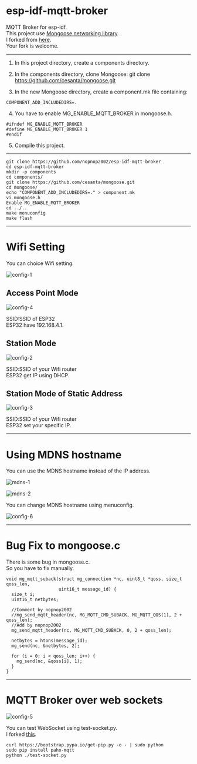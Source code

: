 # esp-idf-mqtt-broker
MQTT Broker for esp-idf.   
This project use [Mongoose networking library](https://cesanta.com/docs/overview/intro.html).   
I forked from [here](https://github.com/bigw00d/esp32_mongoose_sample).   
Your fork is welcome.   

---

1. In this project directory, create a components directory.

2. In the components directory, clone Mongoose:
git clone https://github.com/cesanta/mongoose.git

3. In the new Mongoose directory, create a component.mk file containing:

```
COMPONENT_ADD_INCLUDEDIRS=.
```

4. You have to enable MG_ENABLE_MQTT_BROKER  in mongoose.h.

```
#ifndef MG_ENABLE_MQTT_BROKER
#define MG_ENABLE_MQTT_BROKER 1
#endif
```

5. Compile this project.

---

```
git clone https://github.com/nopnop2002/esp-idf-mqtt-broker
cd esp-idf-mqtt-broker
mkdir -p components
cd components/
git clone https://github.com/cesanta/mongoose.git
cd mongoose/
echo "COMPONENT_ADD_INCLUDEDIRS=." > component.mk
vi mongoose.h
Enable MG_ENABLE_MQTT_BROKER
cd ../..
make menuconfig
make flash
```

---

# Wifi Setting

You can choice Wifi setting.   

![config-1](https://user-images.githubusercontent.com/6020549/93414263-e6af5d00-f8db-11ea-903e-155e614709be.jpg)

## Access Point Mode
![config-4](https://user-images.githubusercontent.com/6020549/93414276-e8792080-f8db-11ea-99f6-df1bcf991487.jpg)

SSID:SSID of ESP32   
ESP32 have 192.168.4.1.   

## Station Mode
![config-2](https://user-images.githubusercontent.com/6020549/93414269-e7e08a00-f8db-11ea-95f0-3de34ef65638.jpg)

SSID:SSID of your Wifi router   
ESP32 get IP using DHCP.    

## Station Mode of Static Address
![config-3](https://user-images.githubusercontent.com/6020549/93414274-e8792080-f8db-11ea-897e-ed2dec19a8eb.jpg)

SSID:SSID of your Wifi router   
ESP32 set your specific IP.   

----

# Using MDNS hostname
You can use the MDNS hostname instead of the IP address.   

![mdns-1](https://user-images.githubusercontent.com/6020549/93420660-60e6de00-f8ea-11ea-9783-3c295130a840.jpg)

![mdns-2](https://user-images.githubusercontent.com/6020549/93420837-cdfa7380-f8ea-11ea-952c-64113c929df7.jpg)

You can change MDNS hostname using menuconfig.   

![config-6](https://user-images.githubusercontent.com/6020549/93414968-6be74180-f8dd-11ea-8622-10430a93a468.jpg)

----

# Bug Fix to mongoose.c

There is some bug in mongoose.c.   
So you have to fix manually.   

```
void mg_mqtt_suback(struct mg_connection *nc, uint8_t *qoss, size_t qoss_len,
                    uint16_t message_id) {
  size_t i;
  uint16_t netbytes;

  //Comment by nopnop2002
  //mg_send_mqtt_header(nc, MG_MQTT_CMD_SUBACK, MG_MQTT_QOS(1), 2 + qoss_len);
  //Add by nopnop2002
  mg_send_mqtt_header(nc, MG_MQTT_CMD_SUBACK, 0, 2 + qoss_len);

  netbytes = htons(message_id);
  mg_send(nc, &netbytes, 2);

  for (i = 0; i < qoss_len; i++) {
    mg_send(nc, &qoss[i], 1);
  }
}
```

---

# MQTT Broker over web sockets

![config-5](https://user-images.githubusercontent.com/6020549/93414277-e911b700-f8db-11ea-8045-1251788906e8.jpg)

You can test WebSocket using test-socket.py.   
I forked [this](http://www.steves-internet-guide.com/download/websockets-publish-subscribe/).   

```
curl https://bootstrap.pypa.io/get-pip.py -o - | sudo python
sudo pip install paho-mqtt
python ./test-socket.py
```

